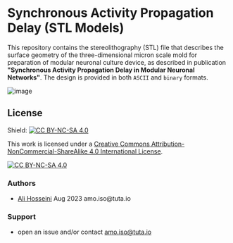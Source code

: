 # Synchronous Activity Propagation Delay (STL Models)



This repository contains the stereolithography (STL) file that describes the surface geometry of the three-dimensional micron scale mold for preparation of modular neuronal culture device, as described in publication **"Synchronous Activity Propagation Delay in Modular Neuronal Networks"**. The design is provided in both `ASCII` and `binary` formats.

![image]()


## License 

Shield: [![CC BY-NC-SA 4.0][cc-by-nc-sa-shield]][cc-by-nc-sa]

This work is licensed under a
[Creative Commons Attribution-NonCommercial-ShareAlike 4.0 International License][cc-by-nc-sa].

[![CC BY-NC-SA 4.0][cc-by-nc-sa-image]][cc-by-nc-sa]

[cc-by-nc-sa]: http://creativecommons.org/licenses/by-nc-sa/4.0/
[cc-by-nc-sa-image]: https://licensebuttons.net/l/by-nc-sa/4.0/88x31.png
[cc-by-nc-sa-shield]: https://img.shields.io/badge/License-CC%20BY--NC--SA%204.0-lightgrey.svg



### Authors

- [Ali Hosseini](https://github.com/Amo-127-0-0-1) Aug 2023 amo\.iso\@tuta\.io 


### Support

- open an issue and/or contact amo.iso@tuta.io